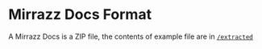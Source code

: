 # Mirrazz Docs Format
A Mirrazz Docs is a ZIP file, the contents of example file are in [`/extracted`](/extracted)
